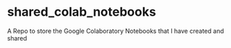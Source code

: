 # shared_colab_notebooks
A Repo to store the Google Colaboratory Notebooks that I have created and shared
